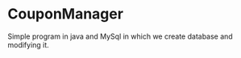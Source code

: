 CouponManager
=============

Simple program in java and MySql in which we create database and modifying it. 
